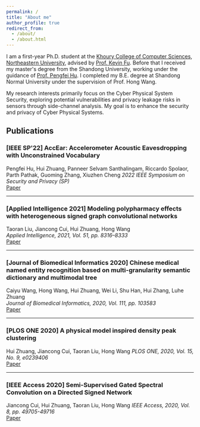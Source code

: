 ```yaml
---
permalink: /
title: "About me"
author_profile: true
redirect_from: 
  - /about/
  - /about.html
---
```

I am a first-year Ph.D. student at the [Khoury College of Computer Sciences](https://www.khoury.northeastern.edu/), [Northeastern University](https://www.northeastern.edu/), advised by [Prof. Kevin Fu](https://kevinfu.com/). Before that I received my master's degree from the Shandong University, working under the guidance of [Prof. Pengfei Hu](https://perfecthu.github.io/). I completed my B.E. degree at Shandong Normal University under the supervision of Prof. Hong Wang.

My research interests primarily focus on the Cyber Physical System Security, exploring potential vulnerabilities and privacy leakage risks in sensors through side-channel analysis. My goal is to enhance the security and privacy of Cyber Physical Systems.


## Publications

### [IEEE SP'22] AccEar: Accelerometer Acoustic Eavesdropping with Unconstrained Vocabulary
Pengfei Hu, Hui Zhuang, Panneer Selvam Santhalingam, Riccardo Spolaor, Parth Pathak, Guoming Zhang, Xiuzhen Cheng
*2022 IEEE Symposium on Security and Privacy (SP)*  
[Paper](https://doi.org/10.1109/SP46214.2022.9833716)

---

### [Applied Intelligence 2021] Modeling polypharmacy effects with heterogeneous signed graph convolutional networks
Taoran Liu, Jiancong Cui, Hui Zhuang, Hong Wang  
*Applied Intelligence, 2021, Vol. 51, pp. 8316–8333*  
[Paper](https://link.springer.com/article/10.1007/s10489-021-02296-4)

---

### [Journal of Biomedical Informatics 2020] Chinese medical named entity recognition based on multi-granularity semantic dictionary and multimodal tree
Caiyu Wang, Hong Wang, Hui Zhuang, Wei Li, Shu Han, Hui Zhang, Luhe Zhuang  
*Journal of Biomedical Informatics, 2020, Vol. 111, pp. 103583*  
[Paper](https://www.sciencedirect.com/science/article/pii/S1532046420302112)

---

### [PLOS ONE 2020] A physical model inspired density peak clustering
Hui Zhuang, Jiancong Cui, Taoran Liu, Hong Wang
*PLOS ONE, 2020, Vol. 15, No. 9, e0239406*  
[Paper](https://journals.plos.org/plosone/article?id=10.1371/journal.pone.0239406)

---

### [IEEE Access 2020] Semi-Supervised Gated Spectral Convolution on a Directed Signed Network
Jiancong Cui, Hui Zhuang, Taoran Liu, Hong Wang
*IEEE Access, 2020, Vol. 8, pp. 49705-49716*  
[Paper](https://ieeexplore.ieee.org/abstract/document/9031355)
